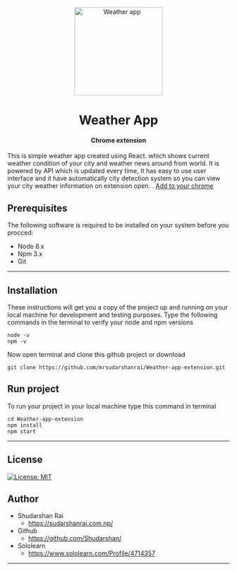 <p align="center">
    <a href="https://chrome.google.com/webstore/detail/weather-app/mfhfabihcpklaoadegkbfpfbenneniad">
        <img src="https://i.imgur.com/x2TEEsw.png" width="200px" align="center" alt="Weather app"/>
    </a>
</p>
<h1 align="center" style="border: 0;">Weather App </h1>
<h4 align="center" style="border: 0;">Chrome extension </h4>



This is simple weather app created using React. which shows current weather condition of your city and weather news around from world. It is powered by API which is updated every time, It has easy to use user interface and it have automatically city detection system so you can view your city weather information on extension open. . [Add to your chrome](https://chrome.google.com/webstore/detail/weather-app/mfhfabihcpklaoadegkbfpfbenneniad)

## Prerequisites
The following software is required to be installed on your system before you procced:

* Node 8.x
* Npm 3.x
* Git

---
 
## Installation

These instructions will get you a copy of the project up and running on your local machine for development and testing purposes.
Type the following commands in the terminal to verify your node and npm versions
```
node -v
npm -v
```

Now open terminal and clone this github project or download

```
git clone https://github.com/mrsudarshanrai/Weather-app-extension.git
```


## Run project

To run your project in your local machine type this command in terminal
```
cd Weather-app-extension
npm install
npm start
```
--- 

## License

[![License: MIT](https://img.shields.io/badge/License-MIT-red.svg)](https://opensource.org/licenses/MIT)

## Author
* Shudarshan Rai 
   * https://sudarshanrai.com.np/ 
* Github
  * https://github.com/Shudarshan/
* Sololearn
  * https://www.sololearn.com/Profile/4714357

---

